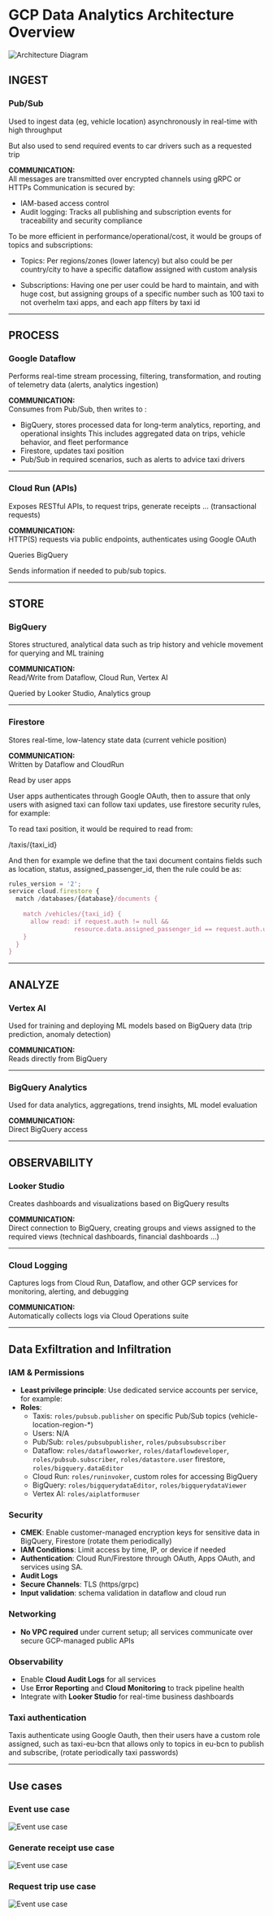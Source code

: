 # GCP Data Analytics Architecture Overview

![Architecture Diagram](images/architecture.PNG)


## INGEST

### Pub/Sub

Used to ingest data (eg, vehicle location) asynchronously in real-time with high throughput

But also used to send required events to car drivers such as a requested trip

**COMMUNICATION:**  
All messages are transmitted over encrypted channels using gRPC or HTTPs Communication is secured by:

- IAM-based access control
- Audit logging: Tracks all publishing and subscription events for traceability and security compliance

To be more efficient in performance/operational/cost, it would be groups of topics and subscriptions:

- Topics: Per regions/zones (lower latency) but also could be per country/city to have a specific dataflow assigned with custom analysis

- Subscriptions: Having one per user could be hard to maintain, and with huge cost, but assigning groups of a specific number such as 100 taxi to not overhelm taxi apps, and each app filters by taxi id
---

## PROCESS

### Google Dataflow

Performs real-time stream processing, filtering, transformation, and routing of telemetry data (alerts, analytics ingestion)

**COMMUNICATION:**  
Consumes from Pub/Sub, then writes to :
- BigQuery, stores processed data for long-term analytics, reporting, and operational insights This includes aggregated data on trips, vehicle behavior, and fleet performance
- Firestore, updates taxi position
- Pub/Sub in required scenarios, such as alerts to advice taxi drivers

---

### Cloud Run (APIs)

Exposes RESTful APIs, to request trips, generate receipts ... (transactional requests)

**COMMUNICATION:**  
HTTP(S) requests via public endpoints, authenticates using Google OAuth

Queries BigQuery

Sends information if needed to pub/sub topics.

---

## STORE

### BigQuery
Stores structured, analytical data such as trip history and vehicle movement for querying and ML training

**COMMUNICATION:**  
Read/Write from Dataflow, Cloud Run, Vertex AI 

Queried by Looker Studio, Analytics group

---

###  Firestore

Stores real-time, low-latency state data (current vehicle position)

**COMMUNICATION:**  
Written by Dataflow and CloudRun

Read by user apps

User apps authenticates through Google OAuth, then to assure that only users with asigned taxi can follow taxi updates, use firestore security rules, for example:

To read taxi position, it would be required to read from:

/taxis/{taxi_id}

And then for example we define that the taxi document contains fields such as location, status, assigned_passenger_id, then the rule could be as:

```js
rules_version = '2';
service cloud.firestore {
  match /databases/{database}/documents {
    
    match /vehicles/{taxi_id} {
      allow read: if request.auth != null &&
                  resource.data.assigned_passenger_id == request.auth.uid;
    }
  }
}
````

---

## ANALYZE

### Vertex AI

Used for training and deploying ML models based on BigQuery data (trip prediction, anomaly detection)

**COMMUNICATION:**  
Reads directly from BigQuery

---

### BigQuery Analytics

Used for data analytics, aggregations, trend insights, ML model evaluation

**COMMUNICATION:**  
Direct BigQuery access

---

## OBSERVABILITY

### Looker Studio

Creates dashboards and visualizations based on BigQuery results


**COMMUNICATION:**  
Direct connection to BigQuery, creating groups and views assigned to the required views (technical dashboards, financial dashboards ...)

---

### Cloud Logging

Captures logs from Cloud Run, Dataflow, and other GCP services for monitoring, alerting, and debugging


**COMMUNICATION:**  
Automatically collects logs via Cloud Operations suite

---

##   Data Exfiltration and Infiltration

###  IAM & Permissions

- **Least privilege principle**: Use dedicated service accounts per service, for example:
- **Roles**:
  - Taxis: `roles/pubsub.publisher` on specific Pub/Sub topics (vehicle-location-region-*)
  - Users: N/A
  - Pub/Sub: `roles/pubsubpublisher`, `roles/pubsubsubscriber`
  - Dataflow: `roles/dataflowworker`, `roles/dataflowdeveloper`, `roles/pubsub.subscriber`, `roles/datastore.user` firestore, `roles/bigquery.dataEditor`
  - Cloud Run: `roles/runinvoker`, custom roles for accessing BigQuery
  - BigQuery: `roles/bigquerydataEditor`, `roles/bigquerydataViewer`
  - Vertex AI: `roles/aiplatformuser`

###  Security

- **CMEK**: Enable customer-managed encryption keys for sensitive data in BigQuery, Firestore (rotate them periodically)
- **IAM Conditions**: Limit access by time, IP, or device if needed
- **Authentication**: Cloud Run/Firestore through OAuth, Apps OAuth, and services using SA.
- **Audit Logs**
- **Secure Channels**: TLS (https/grpc)
- **Input validation**: schema validation in dataflow and cloud run


###  Networking

- **No VPC required** under current setup; all services communicate over secure GCP-managed public APIs

###  Observability

- Enable **Cloud Audit Logs** for all services
- Use **Error Reporting** and **Cloud Monitoring** to track pipeline health
- Integrate with **Looker Studio** for real-time business dashboards

### Taxi authentication

Taxis authenticate using Google Oauth, then their users have a custom role assigned, such as taxi-eu-bcn that allows only to topics in eu-bcn to publish and subscribe, (rotate periodically taxi passwords)

---

## Use cases

### Event use case

![Event use case](/docs/images/event-us.png)

### Generate receipt use case

![Event use case](/docs/images/generate-receipt-us.png)

### Request trip use case

![Event use case](/docs/images/request-trip-us.png)
